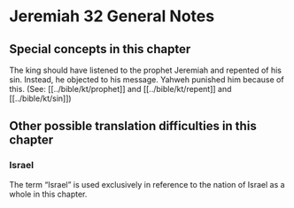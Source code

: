 # Jeremiah 32 General Notes
## Special concepts in this chapter
The king should have listened to the prophet Jeremiah and repented of his sin. Instead, he objected to his message. Yahweh punished him because of this. (See: [[../bible/kt/prophet]] and [[../bible/kt/repent]] and [[../bible/kt/sin]])

## Other possible translation difficulties in this chapter
### Israel
The term “Israel” is used exclusively in reference to the nation of Israel as a whole in this chapter.